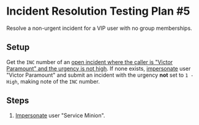 # Incident Resolution Testing Plan #5

Resolve a non-urgent incident for a VIP user with no group memberships.

## Setup

Get the `INC` number of an [open incident where the caller is "Victor Paramount" and the urgency is not high](https://usmskstage2.servicenowservices.com/now/nav/ui/classic/params/target/incident_list.do%3Fsysparm_query%3Dactive%253Dtrue%255Eincident_stateIN1%252C2%252C3%255Ecaller_id%253Db44117572f22111004e4d3f62799b6bc%255Eurgency!%253D1).
If none exists, [impersonate](../Impersonation.md) user "Victor Paramount" and submit an incident with the urgency **not** set to `1 - High`, making note of the `INC` number.

## Steps

1. [Impersonate](../Impersonation.md) user "Service Minion".
